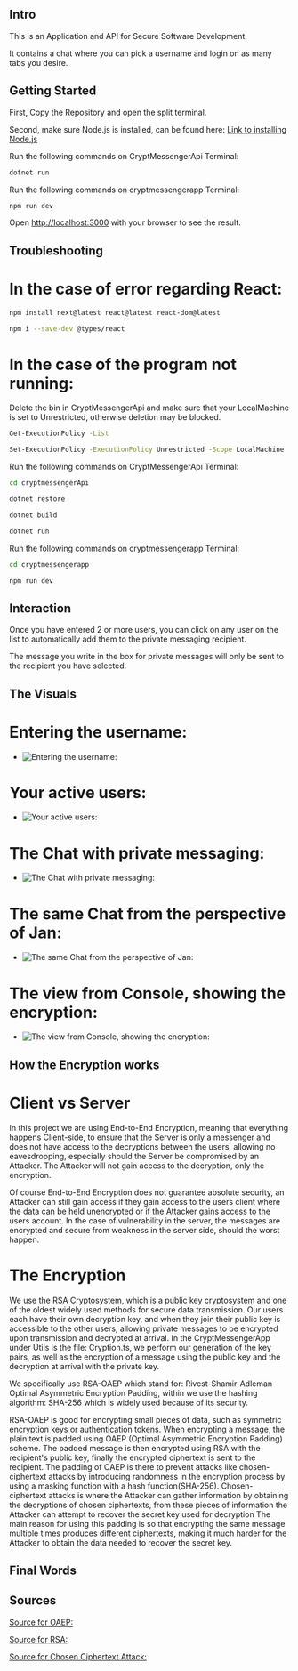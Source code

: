 ## Intro
This is an Application and API for Secure Software Development.

It contains a chat where you can pick a username and login on as many tabs you desire.

## Getting Started

First, Copy the Repository and open the split terminal.

Second, make sure Node.js is installed, can be found here:
[Link to installing Node.js](https://nodejs.org/en/download)

Run the following commands on CryptMessengerApi Terminal:
```bash
dotnet run  
```
Run the following commands on cryptmessengerapp Terminal:
```bash
npm run dev
```

Open [http://localhost:3000](http://localhost:3000) with your browser to see the result.

## Troubleshooting
# In the case of error regarding React:
```bash
npm install next@latest react@latest react-dom@latest
```
```bash
npm i --save-dev @types/react
```
# In the case of the program not running:
Delete the bin in CryptMessengerApi and make sure that your LocalMachine is set to Unrestricted, otherwise deletion may be blocked.
```bash
Get-ExecutionPolicy -List
```
```bash
Set-ExecutionPolicy -ExecutionPolicy Unrestricted -Scope LocalMachine
```

Run the following commands on CryptMessengerApi Terminal:
```bash
cd cryptmessengerApi
```
```bash
dotnet restore
```
```bash
dotnet build
```
```bash
dotnet run  
```
Run the following commands on cryptmessengerapp Terminal:
```bash
cd cryptmessengerapp
```
```bash
npm run dev
```

## Interaction

Once you have entered 2 or more users, you can click on any user on the list to automatically add them to the private messaging recipient.

The message you write in the box for private messages will only be sent to the recipient you have selected.

## The Visuals

# Entering the username:
- ![Entering the username:](https://i.gyazo.com/fb3a05ea95903c6b05cc0c38d78a5bea.png)
# Your active users:
- ![Your active users: ](https://i.gyazo.com/8a517c831169dace6da6cde57968d66e.png)
# The Chat with private messaging:
- ![The Chat with private messaging: ](https://i.gyazo.com/0f47c58f21ff0cd903e31c16674c1a23.png)
# The same Chat from the perspective of Jan:
- ![The same Chat from the perspective of Jan: ](https://i.gyazo.com/28fc046196d2cac69939353108392948.png)
# The view from Console, showing the encryption:
- ![The view from Console, showing the encryption: ](https://i.gyazo.com/763f390be6b8dd97f4807d5f96d36eac.png)

## How the Encryption works
# Client vs Server
In this project we are using End-to-End Encryption, meaning that everything happens Client-side, to ensure that the Server is only a messenger and does not have access to the decryptions between the users, allowing no eavesdropping, especially should the Server be compromised by an Attacker. The Attacker will not gain access to the decryption, only the encryption.

Of course End-to-End Encryption does not guarantee absolute security, an Attacker can still gain access if they gain access to the users client where the data can be held unencrypted or if the Attacker gains access to the users account. In the case of vulnerability in the server, the messages are encrypted and secure from weakness in the server side, should the worst happen.

# The Encryption
We use the RSA Cryptosystem, which is a public key cryptosystem and one of the oldest widely used methods for secure data transmission. 
Our users each have their own decryption key, and when they join their public key is accessible to the other users, allowing private messages to be encrypted upon transmission and decrypted at arrival. 
In the CryptMessengerApp under Utils is the file: Cryption.ts, we perform our generation of the key pairs, as well as the encryption of a message using the public key and the decryption at arrival with the private key. 

We specifically use RSA-OAEP which stand for: Rivest-Shamir-Adleman Optimal Asymmetric Encryption Padding, within we use the hashing algorithm: SHA-256 which is widely used because of its security.

RSA-OAEP is good for encrypting small pieces of data, such as symmetric encryption keys or authentication tokens.
When encrypting a message, the plain text is padded using OAEP (Optimal Asymmetric Encryption Padding) scheme.
The padded message is then encrypted using RSA with the recipient's public key, finally the encrypted ciphertext is sent to the recipient.
The padding of OAEP is there to prevent attacks like chosen-ciphertext attacks by introducing randomness in the encryption process by using a masking function with a hash function(SHA-256).
Chosen-ciphertext attacks is where the Attacker can gather information by obtaining the decryptions of chosen ciphertexts, from these pieces of information the Attacker can attempt to recover the secret key used for decryption
The main reason for using this padding is so that encrypting the same message multiple times produces different ciphertexts, making it much harder for the Attacker to obtain the data needed to recover the secret key.

## Final Words


## Sources
[Source for OAEP: ](https://en.wikipedia.org/wiki/Optimal_asymmetric_encryption_padding)

[Source for RSA: ](https://en.wikipedia.org/wiki/RSA_cryptosystem)

[Source for Chosen Ciphertext Attack: ](https://en.wikipedia.org/wiki/Chosen-ciphertext_attack)







